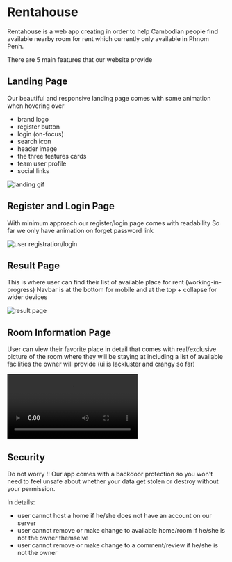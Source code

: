 # Rentahouse

Rentahouse is a web app creating in order to help Cambodian people find available nearby room for rent which currently only available in Phnom Penh.

There are 5 main features that our website provide

## Landing Page

Our beautiful and responsive landing page comes with some animation when hovering over
- brand logo
- register button
- login (on-focus)
- search icon
- header image
- the three features cards
- team user profile
- social links

![landing gif](https://i.imgur.com/lQ8b9JT)

## Register and Login Page

With minimum approach our register/login page comes with readability 
So far we only have animation on forget password link

![user registration/login](https://user-images.githubusercontent.com/53817853/107535508-5f98b380-6bf3-11eb-9eae-03a6fb1ecc8d.gif)

## Result Page

This is where user can find their list of available place for rent (working-in-progress)
Navbar is at the bottom for mobile and at the top + collapse for wider devices

![result page](https://imgur.com/SX1Rmcg)

## Room Information Page

User can view their favorite place in detail that comes with real/exclusive picture of the room where they will be staying at including a list of available facilities the owner will provide (ui is lackluster and crangy so far)

![room information](https://imgur.com/2rJ5cxr.mp4)

## Security

Do not worry !! Our app comes with a backdoor protection so you won't need to feel unsafe about whether your data get stolen or destroy without your permission.

In details:
 
- user cannot host a home if he/she does not have an account on our server
- user cannot remove or make change to available home/room if he/she is not the owner themselve
- user cannot remove or make change to a comment/review if he/she is not the owner
